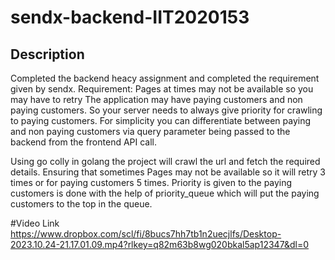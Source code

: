 # sendx-backend-IIT2020153

## Description
Completed the backend heacy assignment and completed the requirement given by sendx.
Requirement:
Pages at times may not be available so you may have to retry 
The application may have paying customers and non paying customers. So your server needs to always give priority for crawling to paying customers. For simplicity you can differentiate between paying and non paying customers via query parameter being passed to the backend from the frontend API call.

Using go colly in golang the project will crawl the url and fetch the required details.
Ensuring that sometimes Pages may not be available so it will retry 3 times or for paying customers 5 times.
Priority is given to the paying customers is done with the help of priority_queue which will put the paying customers to the top in the queue.

#Video Link
https://www.dropbox.com/scl/fi/8bucs7hh7tb1n2uecjlfs/Desktop-2023.10.24-21.17.01.09.mp4?rlkey=q82m63b8wg020bkal5ap12347&dl=0
